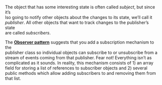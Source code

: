 The object that has some interesting state is often called *subject*, but since it’s \
 lso going to notify other objects about the changes to its state, we’ll call it \
*publisher*. All other objects that want to track changes to the publisher’s state \
are called *subscribers*.

The **[Observer pattern](https://refactoring.guru/design-patterns/observer)** suggests that you add a subscription mechanism to the \
publisher class so individual objects can subscribe to or unsubscribe from a \
stream of events coming from that publisher. Fear not! Everything isn’t as \
complicated as it sounds. In reality, this mechanism consists of 1) an array \
field for storing a list of references to subscriber objects and 2) several \
public methods which allow adding subscribers to and removing them from that list.
